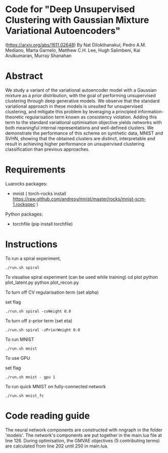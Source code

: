 # Code for "Deep Unsupervised Clustering with Gaussian Mixture Variational Autoencoders"
(https://arxiv.org/abs/1611.02648)
By
Nat Dilokthanakul, Pedro A.M. Mediano, Marta Garnelo, Matthew C.H. Lee, Hugh Salimbeni, Kai Arulkumaran, Murray Shanahan

# Abstract
We study a variant of the variational autoencoder model with a Gaussian mixture as a prior distribution, with the goal of performing unsupervised clustering through deep generative models. We observe that the standard variational approach in these models is unsuited for unsupervised clustering, and mitigate this problem by leveraging a principled information-theoretic regularisation term known as consistency violation. Adding this term to the standard variational optimisation objective yields networks with both meaningful internal representations and well-defined clusters. We demonstrate the performance of this scheme on synthetic data, MNIST and SVHN, showing that the obtained clusters are distinct, interpretable and result in achieving higher performance on unsupervised clustering classification than previous approaches.

# Requirements
Luarocks packages:
- mnist ( torch-rocks install https://raw.github.com/andresy/mnist/master/rocks/mnist-scm-1.rockspec )

Python packages:
- torchfile (pip install torchfile)

# Instructions

To run a spiral experiment,

	./run.sh spiral 

To visualise spiral experiment (can be used while training)
	cd plot
	python plot_latent.py
	python plot_recon.py

To turn off CV regularisation term (set alpha)

set flag 

	./run.sh spiral -cvWeight 0.0

To turn off z-prior term (set eta)

	./run.sh spiral -zPriorWeight 0.0

To run MNIST

	./run.sh mnist

To use GPU 

set flag

	./run.sh mnist - gpu 1

To run quick MNIST on fully-connected network

	./run.sh mnist_fc

# Code reading guide

The neural network components are constructed with nngraph in the folder 'models'.
The network's components are put together in the main.lua file at line 126.
During optimisation, the GMVAE objectives (5 contributing terms) are calculated from line 202 until 250 in main.lua.

